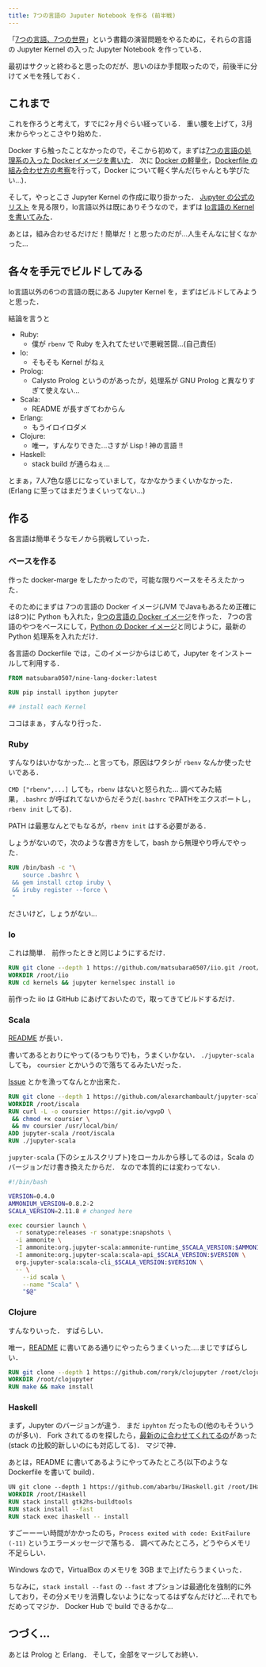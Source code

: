 ```yaml
---
title: 7つの言語の Juputer Notebook を作る (前半戦)
---
```


「[7つの言語、7つの世界](https://estore.ohmsha.co.jp/titles/978427406857P)」という書籍の演習問題をやるために，それらの言語の Jupyter Kernel の入った Jupyter Notebook を作っている．

最初はサクッと終わると思ったのだが、思いのほか手間取ったので，前後半に分けてメモを残しておく．

## これまで

これを作ろうと考えて，すでに2ヶ月ぐらい経っている．
重い腰を上げて，3月末からやっとこさやり始めた．

Docker すら触ったことなかったので，そこから初めて，まずは[7つの言語の処理系の入った Dockerイメージを書いた](/posts/2017-03-27-seven-lang-on-docker.html)．
次に [Docker の軽量化](/posts/2017-03-30-write-lightweight-dockerfile)，[Dockerfile の組み合わせ方の考察](/posts/2017-04-02-want-to-make-docker-merge)を行って，Docker について軽く学んだ(ちゃんとも学びたい...)．

そして，やっとこさ Jupyter Kernel の作成に取り掛かった．
[Jupyter の公式のリスト](https://github.com/jupyter/jupyter/wiki/Jupyter-kernels) を見る限り，Io言語以外は既にありそうなので，まずは [Io言語の Kernel を書いてみた](/posts/2017-04-18-create-io-kernel-for-jupyter)．

あとは，組み合わせるだけだ！簡単だ！と思ったのだが...人生そんなに甘くなかった...

## 各々を手元でビルドしてみる

Io言語以外の6つの言語の既にある Jupyter Kernel を，まずはビルドしてみようと思った．

結論を言うと

- Ruby:
    - 僕が `rbenv` で Ruby を入れてたせいで悪戦苦闘...(自己責任)
- Io:
    - そもそも Kernel がねぇ
- Prolog:
    - Calysto Prolog というのがあったが，処理系が GNU Prolog と異なりすぎて使えない...
- Scala:
    - README が長すぎてわからん
- Erlang:
    - もうイロイロダメ
- Clojure:
    - 唯一，すんなりできた...さすが Lisp ! 神の言語 !!
- Haskell:
    - stack build が通らねぇ...

とまぁ，7人7色な感じになっていまして，なかなかうまくいかなかった．
(Erlang に至ってはまだうまくいってない...)


## 作る

各言語は簡単そうなモノから挑戦していった．

### ベースを作る

作った docker-marge をしたかったので，可能な限りベースをそろえたかった．

そのためにまずは 7つの言語の Docker イメージ(JVM でJavaもあるため正確には8つ)に Python も入れた，[9つの言語の Docker イメージ](https://hub.docker.com/r/matsubara0507/nine-lang-docker)を作った．
7つの言語のやつをベースにして，[Python の Docker イメージ]()と同じように，最新の Python 処理系を入れただけ．

各言語の Dockerfile では，このイメージからはじめて，Jupyter をインストールして利用する．

```Dockerfile
FROM matsubara0507/nine-lang-docker:latest

RUN pip install ipython jupyter

## install each Kernel
```

ココはまぁ，すんなり行った．

### Ruby

すんなりはいかなかった...
と言っても，原因はワタシが `rbenv` なんか使ったせいである．

`CMD ["rbenv",...]` しても，`rbenv` はないと怒られた...
調べてみた結果，`.bashrc` が呼ばれてないからだそうだ(`.bashrc` でPATHをエクスポートし，`rbenv init` してる)．

PATH は最悪なんとでもなるが，`rbenv init` はする必要がある．

しょうがないので，次のような書き方をして，bash から無理やり呼んでやった．

```Dockerfile
RUN /bin/bash -c "\
    source .bashrc \
 && gem install cztop iruby \
 && iruby register --force \
 "
```

ださいけど，しょうがない...

### Io

これは簡単．
前作ったときと同じようにするだけ．

```Dockerfile
RUN git clone --depth 1 https://github.com/matsubara0507/iio.git /root/iio
WORKDIR /root/iio
RUN cd kernels && jupyter kernelspec install io
```

前作った iio は GitHub にあげておいたので，取ってきてビルドするだけ．

### Scala

[README](https://github.com/alexarchambault/jupyter-scala) が長い．

書いてあるとおりにやって(るつもりで)も，うまくいかない．
`./jupyter-scala` しても， `coursier` とかいうので落ちてるみたいだった．

[Issue](https://github.com/alexarchambault/jupyter-scala/issues/143) とかを漁ってなんとか出来た．


```Dockerfile
RUN git clone --depth 1 https://github.com/alexarchambault/jupyter-scala.git /root/iscala
WORKDIR /root/iscala
RUN curl -L -o coursier https://git.io/vgvpD \
 && chmod +x coursier \
 && mv coursier /usr/local/bin/
ADD jupyter-scala /root/iscala
RUN ./jupyter-scala
```

`jupyter-scala` (下のシェルスクリプト)をローカルから移してるのは，Scala のバージョンだけ書き換えたからだ．
なので本質的には変わってない．

```sh
#!/bin/bash

VERSION=0.4.0
AMMONIUM_VERSION=0.8.2-2
SCALA_VERSION=2.11.8 # changed here

exec coursier launch \
  -r sonatype:releases -r sonatype:snapshots \
  -i ammonite \
  -I ammonite:org.jupyter-scala:ammonite-runtime_$SCALA_VERSION:$AMMONIUM_VERSION \
  -I ammonite:org.jupyter-scala:scala-api_$SCALA_VERSION:$VERSION \
  org.jupyter-scala:scala-cli_$SCALA_VERSION:$VERSION \
  -- \
    --id scala \
    --name "Scala" \
    "$@"
```

### Clojure

すんなりいった．
すばらしい．

唯一，[README](https://github.com/roryk/clojupyter) に書いてある通りにやったらうまくいった....まじですばらしい．

```Dockerfile
RUN git clone --depth 1 https://github.com/roryk/clojupyter /root/clojupyter
WORKDIR /root/clojupyter
RUN make && make install
```

### Haskell

まず，Jupyter のバージョンが違う．
まだ `ipyhton` だったもの(他のもそういうのが多い)．
Fork されてるのを探したら，[最新のに合わせてくれてるの](https://github.com/abarbu/IHaskell)があった(stack の比較的新しいのにも対応してる)．
マジで神．

あとは，README に書いてあるようにやってみたところ(以下のような Dockerfile を書いて build)．

```Dockerfile
UN git clone --depth 1 https://github.com/abarbu/IHaskell.git /root/IHaskell
WORKDIR /root/IHaskell
RUN stack install gtk2hs-buildtools
RUN stack install --fast
RUN stack exec ihaskell -- install
```

すごーーーい時間がかかったのち，`Process exited with code: ExitFailure (-11)` というエラーメッセージで落ちる．
調べてみたところ，どうやらメモリ不足らしい．

Windows なので，VirtualBox のメモリを 3GB まで上げたらうまくいった．

ちなみに，`stack install --fast` の `--fast` オプションは最適化を強制的に外しており，その分メモリを消費しないようになってるはずなんだけど....それでもだめってマジか．
Docker Hub で build できるかな...

## つづく...

あとは Prolog と Erlang．
そして，全部をマージしてお終い．
